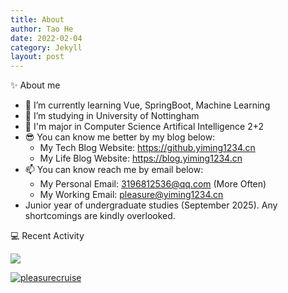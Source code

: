 ```yaml
---
title: About
author: Tao He
date: 2022-02-04
category: Jekyll
layout: post
---
```


✨ About me

- 🌱 I’m currently learning Vue, SpringBoot, Machine Learning
- 👯 I’m studying in University of Nottingham
- 🔭 I'm major in Computer Science Artifical Intelligence 2+2
- 😎 You can know me better by my blog below:
  - My Tech Blog Website: https://github.yiming1234.cn
  - My Life Blog Website: https://blog.yiming1234.cn
- 📫 You can know reach me by email below:
  - My Personal Email: 3196812536@qq.com (More Often)
  - My Working Email: pleasure@yiming1234.cn
- Junior year of undergraduate studies (September 2025). Any shortcomings are kindly overlooked.

💻 Recent Activity

<a href="https://blog.yiming1234.cn"><img align="center" src="https://github-readme-stats.vercel.app/api?username=Pleasurecruise&show_icons=true&theme=tokyonight" /></a>

<a href="https://blog.yiming1234.cn"><img align="center" src="https://github-readme-stats.vercel.app/api/top-langs/?username=pleasurecruise&layout=donut&theme=tokyonight" alt="pleasurecruise" /></a>